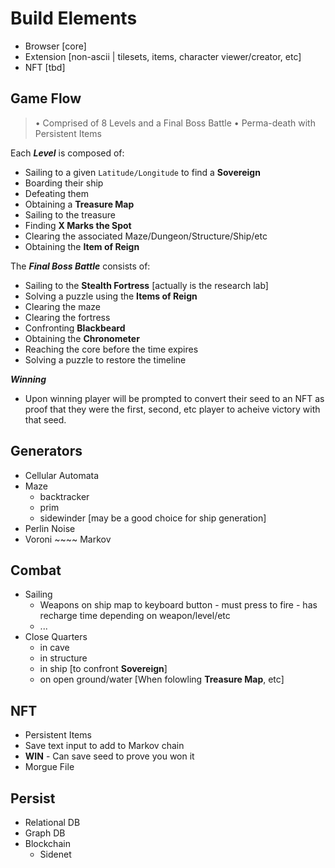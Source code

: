 # Build Elements

- Browser \[core]
- Extension \[non-ascii | tilesets, items, character viewer/creator, etc]
- NFT \[tbd]

## Game Flow

> • Comprised of 8 Levels and a Final Boss Battle
• Perma-death with Persistent Items
> 

Each ***Level*** is composed of:

- Sailing to a given `Latitude/Longitude` to find a **Sovereign**
- Boarding their ship
- Defeating them
- Obtaining a **Treasure Map**
- Sailing to the treasure
- Finding **X Marks the Spot**
- Clearing the associated Maze/Dungeon/Structure/Ship/etc
- Obtaining the **Item of Reign**

The ***Final Boss Battle*** consists of:

- Sailing to the **Stealth Fortress** \[actually is the research lab]
- Solving a puzzle using the **Items of Reign**
- Clearing the maze
- Clearing the fortress
- Confronting **Blackbeard**
- Obtaining the **Chronometer**
- Reaching the core before the time expires
- Solving a puzzle to restore the timeline

***Winning***

- Upon winning player will be prompted to convert their seed to an NFT as proof that they were the first, second, etc player to acheive victory with that seed.

## Generators

- Cellular Automata
- Maze
    - backtracker
    - prim
    - sidewinder \[may be a good choice for ship generation]
- Perlin Noise
- Voroni
~\~~\~
Markov

## Combat

- Sailing
    - Weapons on ship map to keyboard button - must press to fire - has recharge time depending on weapon/level/etc
    - ...
- Close Quarters
    - in cave
    - in structure
    - in ship \[to confront **Sovereign**]
    - on open ground/water \[When folowling **Treasure Map**, etc]

## NFT

- Persistent Items
- Save text input to add to Markov chain
- **WIN** - Can save seed to prove you won it
- Morgue File

## Persist

- Relational DB
- Graph DB
- Blockchain
    - Sidenet